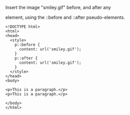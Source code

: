 Insert the image "smiley.gif" before, and after any <p>element, using the ::before and ::after pseudo-elements.

    <!DOCTYPE html>
    <html>
    <head>
      <style>
        p::before {
          content: url('smiley.gif');
        }
        p::after {
          content: url('smiley.gif');
        }
      </style>
    </head>
    <body>
    
    <p>This is a paragraph.</p>
    <p>This is a paragraph.</p>
    
    </body>
    </html>
